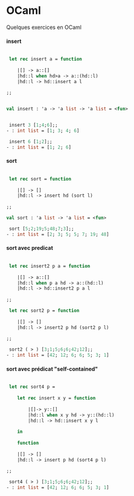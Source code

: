 # OCaml
Quelques exercices en OCaml

#### insert

```ocaml

 let rec insert a = function
 
	|[] -> a::[]
	|hd::l when hd>a -> a::(hd::l) 
	|hd::l -> hd::insert a l
	
;;


val insert : 'a -> 'a list -> 'a list = <fun>


 insert 3 [1;4;6];;
- : int list = [1; 3; 4; 6]

 insert 6 [1;2];;
- : int list = [1; 2; 6]

```

#### sort

```ocaml

 let rec sort = function 
 
	|[] -> []
	|hd::l -> insert hd (sort l)
	
;;

val sort : 'a list -> 'a list = <fun>

 sort [5;2;19;5;48;7;3];;
- : int list = [2; 3; 5; 5; 7; 19; 48]

```

#### sort avec predicat

```ocaml

 let rec insert2 p a = function 
 
	|[] -> a::[]
	|hd::l when p a hd -> a::(hd::l)
	|hd::l -> hd::insert2 p a l
	
;;

 let rec sort2 p = function 
 
	|[] -> []
	|hd::l -> insert2 p hd (sort2 p l)
	
;;

 sort2 ( > ) [3;1;5;6;6;42;12];;
- : int list = [42; 12; 6; 6; 5; 3; 1]

```

#### sort avec prédicat "self-contained"

```ocaml

 let rec sort4 p = 
 
	let rec insert x y = function 
	
		|[]-> y::[]
		|hd::l when x y hd -> y::(hd::l)
		|hd::l -> hd::insert x y l 	
		
	in 
	
	function 
	
	|[] -> []
	|hd::l -> insert p hd (sort4 p l)
	
;;

 sort4 ( > ) [3;1;5;6;6;42;12];;
- : int list = [42; 12; 6; 6; 5; 3; 1]

```
